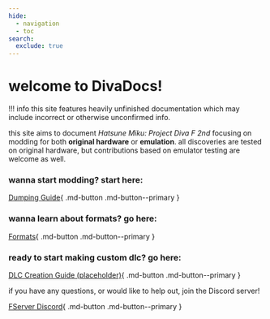 ```yaml
---
hide:
  - navigation
  - toc
search:
  exclude: true
---
```

# welcome to DivaDocs!

!!! info 
    this site features heavily unfinished documentation which may include incorrect or otherwise unconfirmed info.

this site aims to document *Hatsune Miku: Project Diva F 2nd* focusing on modding for both **original hardware** or **emulation**. all discoveries are tested on original hardware, but contributions based on emulator testing are welcome as well.

### wanna start modding? start here:

[Dumping Guide](#){ .md-button .md-button--primary }

### wanna learn about formats? go here:

[Formats](#){ .md-button .md-button--primary }

### ready to start making custom dlc? go here:

[DLC Creation Guide (placeholder)](#){ .md-button .md-button--primary }

if you have any questions, or would like to help out, join the Discord server!

[FServer Discord](#){ .md-button .md-button--primary }